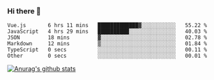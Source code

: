 ### Hi there 👋



<!--
**webB1an/webB1an** is a ✨ _special_ ✨ repository because its `README.md` (this file) appears on your GitHub profile.

Here are some ideas to get you started:

- 🔭 I’m currently working on ...
- 🌱 I’m currently learning ...
- 👯 I’m looking to collaborate on ...
- 🤔 I’m looking for help with ...
- 💬 Ask me about ...
- 📫 How to reach me: ...
- 😄 Pronouns: ...
- ⚡ Fun fact: ...
-->

<!--START_SECTION:waka-->

```text
Vue.js       6 hrs 11 mins   █████████████▓░░░░░░░░░░░   55.22 %
JavaScript   4 hrs 29 mins   ██████████░░░░░░░░░░░░░░░   40.03 %
JSON         18 mins         ▓░░░░░░░░░░░░░░░░░░░░░░░░   02.78 %
Markdown     12 mins         ▒░░░░░░░░░░░░░░░░░░░░░░░░   01.84 %
TypeScript   0 secs          ░░░░░░░░░░░░░░░░░░░░░░░░░   00.11 %
Other        0 secs          ░░░░░░░░░░░░░░░░░░░░░░░░░   00.01 %
```

<!--END_SECTION:waka-->


[![Anurag's github stats](https://github-readme-stats.vercel.app/api?username=webB1an&show_icons=true&theme=radical)](https://github.com/anuraghazra/github-readme-stats)

